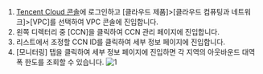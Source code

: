 1. [Tencent Cloud 콘솔](https://console.cloud.tencent.com/)에 로그인하고 [클라우드 제품]>[클라우드 컴퓨팅과 네트워크]>[VPC]를 선택하여 VPC 콘솔에 진입합니다.
2. 왼쪽 디렉터리 중 [CCN]을 클릭하여 CCN 관리 페이지에 진입합니다.
3. 리스트에서 조정할 CCN ID를 클릭하여 세부 정보 페이지에 진입합니다.
4. [모니터링] 탭을 클릭하여 세부 정보 페이지에 진입하면 각 지역의 아웃바운드 대역폭 한도를 조회할 수 있습니다.
 ![1](https://main.qcloudimg.com/raw/17eae682837e84fc27f977b3694c50a9.png)
